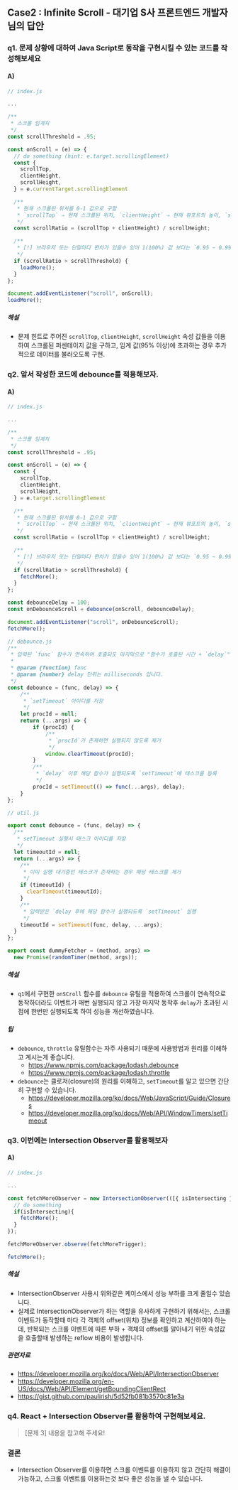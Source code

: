 ## Case2 : Infinite Scroll - 대기업 S사 프론트엔드 개발자님의 답안

### q1. 문제 상황에 대하여 Java Script로 동작을 구현시킬 수 있는 코드를 작성해보세요

#### A)
```js
// index.js

...

/**
 * 스크롤 임계치
 */
const scrollThreshold = .95;

const onScroll = (e) => {
  // do something (hint: e.target.scrollingElement)
  const {
    scrollTop,
    clientHeight,
    scrollHeight,
  } = e.currentTarget.scrollingElement

  /**
   * 현재 스크롤된 위치를 0-1 값으로 구함
   * `scrollTop` ⇒ 현재 스크롤된 위치, `clientHeight` ⇒ 현재 뷰포트의 높이, `scrollHeight` ⇒ 스크롤 영역 높이
   */
  const scrollRatio = (scrollTop + clientHeight) / scrollHeight;

  /**
   * [!] 브라우저 또는 단말마다 편차가 있을수 있어 1(100%) 값 보다는 `0.95 ~ 0.99` 값을 적용하는게 더 자연스러움
   */
  if (scrollRatio > scrollThreshold) {
    loadMore();
  }
};

document.addEventListener("scroll", onScroll);
loadMore();
```

##### 해설
- 문제 힌트로 주어진 `scrollTop`, `clientHeight`, `scrollHeight` 속성 값들을 이용하여 스크롤된 퍼센테이지 값을 구하고, 임계 값(95% 이상)에 초과하는 경우 추가적으로 데이터를 불러오도록 구현.


### q2. 앞서 작성한 코드에 debounce를 적용해보자.

#### A)

```js
// index.js

...

/**
 * 스크롤 임계치
 */
const scrollThreshold = .95;

const onScroll = (e) => {
  const {
    scrollTop,
    clientHeight,
    scrollHeight,
  } = e.target.scrollingElement

  /**
   * 현재 스크롤된 위치를 0-1 값으로 구함
   * `scrollTop` ⇒ 현재 스크롤된 위치, `clientHeight` ⇒ 현재 뷰포트의 높이, `scrollHeight` ⇒ 스크롤 영역 높이
   */
  const scrollRatio = (scrollTop + clientHeight) / scrollHeight;

  /**
   * [!] 브라우저 또는 단말마다 편차가 있을수 있어 1(100%) 값 보다는 `0.95 ~ 0.99` 값을 적용하는게 더 자연스러움
   */
  if (scrollRatio > scrollThreshold) {
    fetchMore();
  }
};

const debounceDelay = 100;
const onDebounceScroll = debounce(onScroll, debounceDelay);

document.addEventListener("scroll", onDebounceScroll);
fetchMore();
```

```js
// debounce.js
/**
 * 입력된 `func` 함수가 연속하여 호출되도 마지막으로 "함수가 호출된 시간 + `delay`" 시간이후에 1회만 실행
 * 
 * @param {function} func 
 * @param {number} delay 단위는 milliseconds 입니다.
 */
const debounce = (func, delay) => {
    /**
     * `setTimeout` 아이디를 저장
     */
    let procId = null;
    return (...args) => {
        if (procId) {
            /**
             * `procId`가 존재하면 실행되지 않도록 제거
             */
            window.clearTimeout(procId);
        }
        /**
         * `delay` 이후 해당 함수가 실행되도록 `setTimeout`에 태스크를 등록
         */
        procId = setTimeout(() => func(...args), delay);
    }
};
```
```js
// util.js

export const debounce = (func, delay) => {
  /**
   * setTimeout 실행시 태스크 아이디를 저장
   */
  let timeoutId = null;
  return (...args) => {
    /**
     * 이미 실행 대기중인 태스크가 존재하는 경우 해당 태스크를 제거
     */
    if (timeoutId) {
      clearTimeout(timeoutId);
    }
    /**
     * 입력받은 `delay 후에 해당 함수가 실행되도록 `setTimeout` 실행
     */
    timeoutId = setTimeout(func, delay, ...args);
  }
};

export const dummyFetcher = (method, args) =>
  new Promise(randomTimer(method, args));
```

##### 해설
- `q1`에서 구현한 `onSCroll` 함수를 `debounce` 유틸을 적용하여 스크롤이 연속적으로 동작하더라도 이벤트가 매번 실행되지 않고 가장 마지막 동작후 `delay`가 초과된 시점에 한번만 실행되도록 하여 성능을 개선하였습니다.

##### 팁
- `debounce`, `throttle` 유틸함수는 자주 사용되기 때문에 사용방법과 원리를 이해하고 계시는게 좋습니다.
    - https://www.npmjs.com/package/lodash.debounce
    - https://www.npmjs.com/package/lodash.throttle
- `debounce`는 클로저(closure)의 원리를 이해하고, `setTimeout`를 알고 있으면 간단히 구현할 수 있습니다.
    - https://developer.mozilla.org/ko/docs/Web/JavaScript/Guide/Closures
    - https://developer.mozilla.org/ko/docs/Web/API/WindowTimers/setTimeout



### q3. 이번에는 Intersection Observer를 활용해보자

#### A)
```js
// index.js

...

const fetchMoreObserver = new IntersectionObserver(([{ isIntersecting }]) => {
  // do something
  if(isIntersecting){
    fetchMore();
  }
});

fetchMoreObserver.observe(fetchMoreTrigger);

fetchMore();
```

##### 해설 
- IntersectionObserver 사용시 위와같은 케이스에서 성능 부하를 크게 줄일수 있습니다.
- 실제로 IntersectionObserver가 하는 역할을 유사하게 구현하기 위해서는, 스크롤 이벤트가 동작할때 마다 각 객체의 offset(위치) 정보를 확인하고 계산하여야 하는데, 반복되는 스크롤 이벤트에 따른 부하 + 객체의 offset를 알아내기 위한 속성값을 호출할때 발생하는 reflow 비용이 발생합니다.

 ##### 관련자료
- https://developer.mozilla.org/ko/docs/Web/API/IntersectionObserver 
- https://developer.mozilla.org/en-US/docs/Web/API/Element/getBoundingClientRect
- https://gist.github.com/paulirish/5d52fb081b3570c81e3a


### q4. React + Intersection Observer를 활용하여 구현해보세요.
> [문제 3] 내용을 참고해 주세요!

### 결론
- Intersection Observer를 이용하면 스크롤 이벤트를 이용하지 않고 간단히 해결이 가능하고, 스크롤 이벤트를 이용하는것 보다 좋은 성능을 낼 수 있습니다.